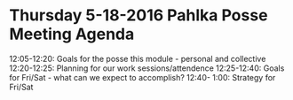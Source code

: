 # Thursday 5-18-2016 Pahlka Posse Meeting Agenda

 12:05-12:20:  Goals for the posse this module - personal and collective 
 12:20-12:25:  Planning for our work sessions/attendence
 12:25-12:40:  Goals for Fri/Sat - what can we expect to accomplish?
 12:40- 1:00:  Strategy for Fri/Sat

 
  
